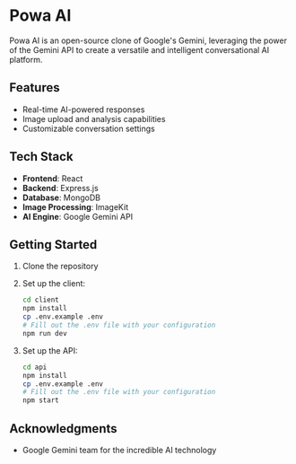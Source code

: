 # Powa AI

Powa AI is an open-source clone of Google's Gemini, leveraging the power of the Gemini API to create a versatile and intelligent conversational AI platform.

## Features

- Real-time AI-powered responses
- Image upload and analysis capabilities
- Customizable conversation settings

## Tech Stack

- **Frontend**: React
- **Backend**: Express.js
- **Database**: MongoDB
- **Image Processing**: ImageKit
- **AI Engine**: Google Gemini API

## Getting Started

1. Clone the repository

2. Set up the client:
   ```bash
   cd client
   npm install
   cp .env.example .env
   # Fill out the .env file with your configuration
   npm run dev
   ```

3. Set up the API:
   ```bash
   cd api
   npm install
   cp .env.example .env
   # Fill out the .env file with your configuration
   npm start
   ```


## Acknowledgments

- Google Gemini team for the incredible AI technology
